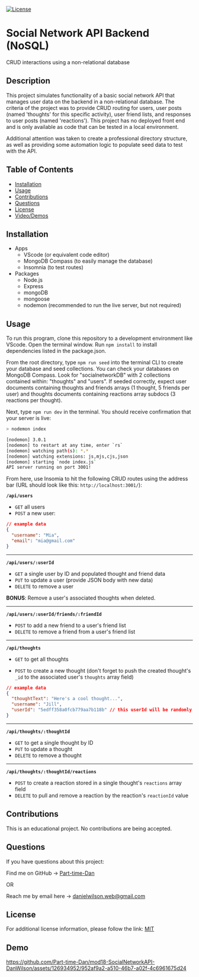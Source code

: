 [![License](https://img.shields.io/badge/License-MIT-blue.svg)](https://choosealicense.com/licenses/mit/)

# Social Network API Backend (NoSQL)
CRUD interactions using a non-relational database

## Description
This project simulates functionality of a basic social network API that manages user data on the backend in a non-relational database. The criteria of the project was to provide CRUD routing for users, user posts (named 'thoughts' for this specific activity), user friend lists, and responses to user posts (named 'reactions'). This project has no deployed front end and is only available as code that can be tested in a local environment.

Additional attention was taken to create a professional directory structure, as well as providing some automation logic to populate seed data to test with the API.

## Table of Contents
- [Installation](#installation)
- [Usage](#usage)
- [Contributions](#contributions)
- [Questions](#questions)
- [License](#license)
- [Video/Demos](#demo)

## Installation
- Apps
    - VScode (or equivalent code editor)
    - MongoDB Compass (to easily manage the database)
    - Insomnia (to test routes)
- Packages
    - Node.js
    - Express
    - mongoDB
    - mongoose 
    - nodemon (recommended to run the live server, but not required)

## Usage
To run this program, clone this repository to a development environment like VScode. Open the terminal window. Run ```npm install``` to install dependencies listed in the package.json.

From the root directory, type ```npm run seed``` into the terminal CLI to create your database and seed collections. You can check your databases on MongoDB Compass. Look for "socialnetworkDB" with 2 collections contained within: "thoughts" and "users". If seeded correctly, expect user documents containing thoughts and friends arrays (1 thought, 5 friends per user) and thoughts documents containing reactions array subdocs (3 reactions per thought).

Next, type ```npm run dev``` in the terminal. You should receive confirmation that your server is live: 

```sh
> nodemon index

[nodemon] 3.0.1
[nodemon] to restart at any time, enter `rs`
[nodemon] watching path(s): *.*
[nodemon] watching extensions: js,mjs,cjs,json
[nodemon] starting `node index.js`
API server running on port 3001!
```

From here, use Insomia to hit the following CRUD routes using the address bar (URL should look like this: ```http://localhost:3001/```):

**`/api/users`**
* `GET` all users
* `POST` a new user: 
```json
// example data
{
  "username": "Mia",
  "email": "mia@gmail.com"
}
```

---

**`/api/users/:userId`**
* `GET` a single user by ID and populated thought and friend data
* `PUT` to update a user (provide JSON body with new data)
* `DELETE` to remove a user

**BONUS**: Remove a user's associated thoughts when deleted.

---

**`/api/users/:userId/friends/:friendId`**
* `POST` to add a new friend to a user's friend list 
* `DELETE` to remove a friend from a user's friend list 

---

**`/api/thoughts`**
* `GET` to get all thoughts 
 
* `POST` to create a new thought (don't forget to push the created thought's `_id` to the associated user's `thoughts` array field) 
```json
// example data
{
  "thoughtText": "Here's a cool thought...",
  "username": "Jill",
  "userId": "5edff358a0fcb779aa7b118b" // this userId will be randomly generated when the data is seeded.
}
```

---

**`/api/thoughts/:thoughtId`**
* `GET` to get a single thought by ID
* `PUT` to update a thought
* `DELETE` to remove a thought

---

**`/api/thoughts/:thoughtId/reactions`**
* `POST` to create a reaction stored in a single thought's `reactions` array field 
* `DELETE` to pull and remove a reaction by the reaction's `reactionId` value 

## Contributions
This is an educational project. No contributions are being accepted.
 

## Questions
If you have questions about this project:

Find me on GitHub -> [Part-time-Dan](https://github.com/Part-time-Dan)

OR

Reach me by email here -> [danielwilson.web@gmail.com](mailto:danielwilson.web@gmail.com)


## License
For additional license information, please follow the link: [MIT](https://choosealicense.com/licenses/mit/)

## Demo


https://github.com/Part-time-Dan/mod18-SocialNetworkAPI-DanWilson/assets/126934952/952af9a2-a510-46b7-a02f-4c6961675d24

